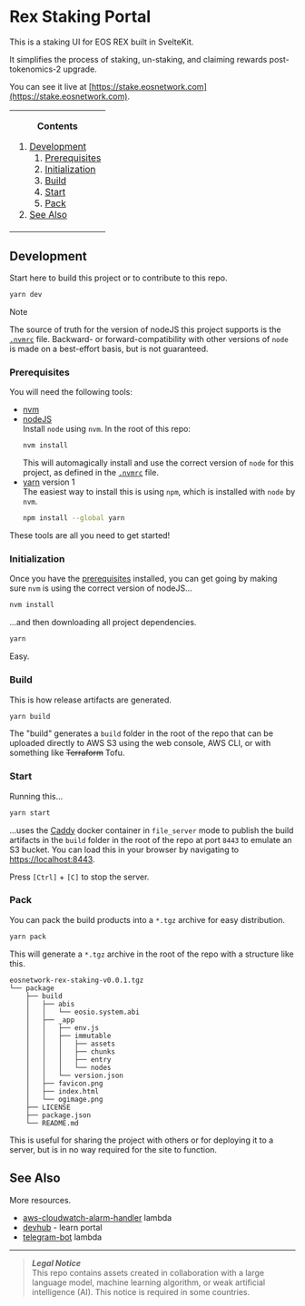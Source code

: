 # Rex Staking Portal
This is a staking UI for EOS REX built in SvelteKit.

It simplifies the process of staking, un-staking, and claiming rewards post-tokenomics-2 upgrade.

You can see it live at [https://stake.eosnetwork.com](https://stake.eosnetwork.com).

<!-- contents box begin -->
<table>
<tr/>
<tr>
<td>
<p/>
<div align="center">
<b>Contents</b>
</div>
<p/>
<!-- contents markdown begin -->

1. [Development](#development)
    1. [Prerequisites](#prerequisites)
    1. [Initialization](#initialization)
    1. [Build](#build)
    1. [Start](#start)
    1. [Pack](#pack)
1. [See Also](#see-also)

<!-- contents markdown end -->
<p/>
</td>
</tr>
</table>
<!-- contents box end -->

## Development
Start here to build this project or to contribute to this repo.

```bash
yarn dev
```

> [!NOTE]
> The source of truth for the version of nodeJS this project supports is the [`.nvmrc`](./.nvmrc) file. Backward- or forward-compatibility with other versions of `node` is made on a best-effort basis, but is not guaranteed.

### Prerequisites
You will need the following tools:
- [nvm](https://github.com/nvm-sh/nvm#installing-and-updating)
- [nodeJS](https://www.w3schools.com/nodejs/nodejs_intro.asp)  
    Install `node` using `nvm`. In the root of this repo:
    ```bash
    nvm install
    ```
    This will automagically install and use the correct version of `node` for this project, as defined in the [`.nvmrc`](./.nvmrc) file.
- [yarn](https://yarnpkg.com) version 1  
    The easiest way to install this is using `npm`, which is installed with `node` by `nvm`.
    ```bash
    npm install --global yarn
    ```
These tools are all you need to get started!

### Initialization
Once you have the [prerequisites](#prerequisites) installed, you can get going by making sure `nvm` is using the correct version of nodeJS...
```bash
nvm install
```
...and then downloading all project dependencies.
```bash
yarn
```
Easy.

### Build
This is how release artifacts are generated.
```bash
yarn build
```
The "build" generates a `build` folder in the root of the repo that can be uploaded directly to AWS S3 using the web console, AWS CLI, or with something like ~~Terraform~~ Tofu.

### Start
Running this...
```bash
yarn start
```
...uses the [Caddy](https://caddyserver.com) docker container in `file_server` mode to publish the build artifacts in the `build` folder in the root of the repo at port `8443` to emulate an S3 bucket. You can load this in your browser by navigating to [https://localhost:8443](https://localhost:8443).

Press `[Ctrl]` + `[C]` to stop the server.

### Pack
You can pack the build products into a `*.tgz` archive for easy distribution.
```bash
yarn pack
```
This will generate a `*.tgz` archive in the root of the repo with a structure like this.
```
eosnetwork-rex-staking-v0.0.1.tgz
└── package
    ├── build
    │   ├── abis
    │   │   └── eosio.system.abi
    │   ├── _app
    │   │   ├── env.js
    │   │   ├── immutable
    │   │   │   ├── assets
    │   │   │   ├── chunks
    │   │   │   ├── entry
    │   │   │   └── nodes
    │   │   └── version.json
    │   ├── favicon.png
    │   ├── index.html
    │   └── ogimage.png
    ├── LICENSE
    ├── package.json
    └── README.md
```
This is useful for sharing the project with others or for deploying it to a server, but is in no way required for the site to function.

## See Also
More resources.
- [aws-cloudwatch-alarm-handler](https://github.com/eosnetworkfoundation/aws-cloudwatch-alarm-handler) lambda
- [devhub](https://github.com/eosnetworkfoundation/devhub) - learn portal
- [telegram-bot](https://github.com/eosnetworkfoundation/telegram-bot) lambda

---
> **_Legal Notice_**  
> This repo contains assets created in collaboration with a large language model, machine learning algorithm, or weak artificial intelligence (AI). This notice is required in some countries.
